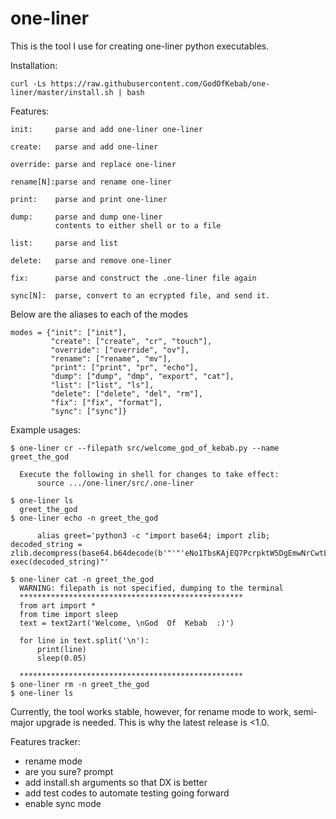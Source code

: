 # one-liner
This is the tool I use for creating one-liner python executables.

Installation:

```curl -Ls https://raw.githubusercontent.com/GodOfKebab/one-liner/master/install.sh | bash```

Features:

    init:     parse and add one-liner one-liner
    
    create:   parse and add one-liner
    
    override: parse and replace one-liner
    
    rename[N]:parse and rename one-liner
    
    print:    parse and print one-liner
    
    dump:     parse and dump one-liner 
              contents to either shell or to a file
    
    list:     parse and list
    
    delete:   parse and remove one-liner
    
    fix:      parse and construct the .one-liner file again
    
    sync[N]:  parse, convert to an ecrypted file, and send it.

Below are the aliases to each of the modes

    modes = {"init": ["init"],
             "create": ["create", "cr", "touch"],
             "override": ["override", "ov"],
             "rename": ["rename", "mv"],
             "print": ["print", "pr", "echo"],
             "dump": ["dump", "dmp", "export", "cat"],
             "list": ["list", "ls"],
             "delete": ["delete", "del", "rm"],
             "fix": ["fix", "format"],
             "sync": ["sync"]}

Example usages:
```
$ one-liner cr --filepath src/welcome_god_of_kebab.py --name greet_the_god
  
  Execute the following in shell for changes to take effect:
      source .../one-liner/src/.one-liner

$ one-liner ls
  greet_the_god
$ one-liner echo -n greet_the_god

      alias greet='python3 -c "import base64; import zlib; decoded_string = zlib.decompress(base64.b64decode(b'"'"'eNo1TbsKAjEQ7PcrpktW5DgEmwNrCwtLm2vudAMLeZFL4eebBJxmmGEerqSArVRoyKnRiVx3qgb5W4cXyVTlW3FDp0vLW/MS/05BzljjPX2ApwMesm87sLBhIpcKvMa2E0dtOrLXVlyj4YXQkIvGanuGhx5Pdp7mK9MPXEIv4Q=='"'"')).decode(); exec(decoded_string)"'

$ one-liner cat -n greet_the_god
  WARNING: filepath is not specified, dumping to the terminal
  **************************************************
  from art import *
  from time import sleep
  text = text2art('Welcome, \nGod  Of  Kebab  :)')

  for line in text.split('\n'):
      print(line)
      sleep(0.05)

  **************************************************
$ one-liner rm -n greet_the_god
$ one-liner ls
```

Currently, the tool works stable, however, for rename mode to work, semi-major upgrade is needed. This is why the latest release is <1.0.

Features tracker:

* rename mode
* are you sure? prompt
* add install.sh arguments so that DX is better
* add test codes to automate testing going forward
* enable sync mode

